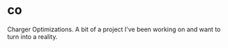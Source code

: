# co
Charger Optimizations. A bit of a project I've been working on and want to turn into a reality.
